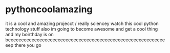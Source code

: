 # pythoncoolamazing
it is a cool and amazing projecct / really sciencey
watch this cool python technology stuff also im going to become awesome and get a cool thing and my boirthday is on beeeeeeeeeeeeeeeeeeeeeeeeeeeeeeeeeeeeeeeeeeeeeeeeeeeeeeeeeeeeeep there you go
